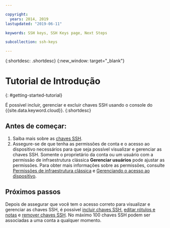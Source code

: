 ```yaml
---

copyright:
  years: 2014, 2019
lastupdated: "2019-06-11"

keywords: SSH keys, SSH Keys page, Next Steps

subcollection: ssh-keys

---
```


{:shortdesc: .shortdesc}
{:new_window: target="_blank"}

# Tutorial de Introdução
{: #getting-started-tutorial}

É possível incluir, gerenciar e excluir chaves SSH usando o console do {{site.data.keyword.cloud}}.
{:shortdesc}

## Antes de começar:
1. Saiba mais sobre as [chaves SSH](/docs/infrastructure/ssh-keys?topic=ssh-keys-about-ssh-keys).
2. Assegure-se de que tenha as permissões de conta e o acesso ao dispositivo necessários para que seja possível visualizar e gerenciar as chaves SSH. Somente o proprietário da conta ou um usuário com a permissão de infraestrutura clássica **Gerenciar usuários** pode ajustar as permissões. Para obter mais informações sobre as permissões, consulte [Permissões de infraestrutura clássica](/docs/iam?topic=iam-infrapermission#infrapermission) e [Gerenciando o acesso ao dispositivo](/docs/vsi?topic=virtual-servers-managing-device-access).

## Próximos passos

Depois de assegurar que você tem o acesso correto para visualizar e gerenciar as chaves SSH, é possível [incluir chaves SSH](/docs/infrastructure/ssh-keys?topic=ssh-keys-adding-an-ssh-key#adding-an-ssh-key), [editar rótulos e notas](/docs/infrastructure/ssh-keys?topic=ssh-keys-editing-details-for-an-ssh-key#editing-details-for-an-ssh-key) e [remover chaves SSH](/docs/infrastructure/ssh-keys?topic=ssh-keys-removing-an-ssh-key#removing-an-ssh-key). No máximo 100 chaves SSH podem ser associadas a uma conta a qualquer momento.

